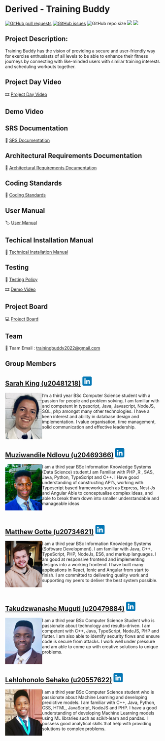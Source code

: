 # Derived - Training Buddy


<a href= "https://github.com/COS301-SE-2022/Training-Buddy/pulls"><img alt="GitHub pull requests" src="https://img.shields.io/github/issues-pr/COS301-SE-2022/Training-Buddy?style=plastic"></a>
<a href = "https://github.com/COS301-SE-2022/Training-Buddy/issues"><img alt="GitHub issues" src="https://img.shields.io/github/issues/COS301-SE-2022/Training-Buddy?style=plastic"></a>
<img alt="GitHub repo size" src="https://img.shields.io/github/repo-size/COS301-SE-2022/Training-Buddy?style=plastic">
<a href="https://github.com/COS301-SE-2022/Training-Buddy/actions/workflows/index.yml"><img src="https://github.com/COS301-SE-2022/Training-Buddy/actions/workflows/index.yml/badge.svg"/></a>
<a href="https://codecov.io/gh/COS301-SE-2022/Training-Buddy"><img src="https://codecov.io/gh/COS301-SE-2022/Training-Buddy/branch/develop/graph/badge.svg?token=9XR7O7FKXM"/></a>


## Project Description:
Training Buddy has the vision of providing a secure and user-friendly way for exercise enthusiasts of all levels to be able to enhance their fitness journeys by connecting with like-minded users with similar training interests and scheduling workouts together.
## Project Day Video
:film_strip: [Project Day Video](https://drive.google.com/file/d/1iVZNZZpV2mjaM5KQggdtjBA10SQFWOzD/view?usp=sharing)

## Demo Video 
<!-- [Demo 1 Video](https://drive.google.com/file/d/1VgraqJdbI0Ttjr7Imh1lyMxpHckIchIe/view?usp=sharing) <br />
[Demo 2 Video](https://drive.google.com/file/d/16HGM6abDNq-PTmbMsWscwEkMdnlFbey5/view) <br />
[Demo 3 Video](https://drive.google.com/file/d/1QhfkF6Se2Vh7Useu7G4fC1lsxzP24H38/view) <br/> -->


## SRS Documentation 
<!-- [SRS Documentation V1.0](https://github.com/COS301-SE-2022/Training-Buddy/wiki/SRS-Documentation) <br />
[SRS Documentation V2.0](https://drive.google.com/file/d/1vYGTjTBwJ1_2B4sOtKG0e5vTziMNE-wg/view) <br />
[SRS Documentation V3.0](https://drive.google.com/file/d/1vYGTjTBwJ1_2B4sOtKG0e5vTziMNE-wg/view) <br /> -->
:blue_book: [SRS Documentation](https://drive.google.com/file/d/1fABmfDkwz0Ezh6cKfqpg52FSbCJvISKI/view?usp=sharing) 

## Architectural Requirements Documentation
<!-- [Architectural Requirements Documentation V1.0](https://drive.google.com/file/d/1xsvFs1x3hQXYKuIIrjz9z2tl8D2qWe4l/view) <br />
[Architectural Requirements Documentation V2.0](https://drive.google.com/file/d/1fABmfDkwz0Ezh6cKfqpg52FSbCJvISKI/view?usp=sharing)<br/>
[Architectural Requirements Documentation V3.0](https://drive.google.com/file/d/1fABmfDkwz0Ezh6cKfqpg52FSbCJvISKI/view?usp=sharing)<br/> -->
:scroll: [Architectural Requirements Documentation](https://drive.google.com/file/d/1KlKqZSvIDJDhWchjRhmDR57qQ7EfsQ4k/view?usp=sharing)

## Coding Standards
:bookmark_tabs: [Coding Standards](https://drive.google.com/file/d/1g6UESbQdgPT59G09W2i9J_fzj0e0kqNq/view) <br />

## User Manual
<!-- [User Manual V1.0](https://drive.google.com/file/d/1e91Brcpey9gcpRX7sWTTVkQFFI2ISfT_/view?usp=sharing) <br />
[User Manual V2.0](https://drive.google.com/file/d/1eVV3DswPrMxBuh9t8f9dCcnYcHnR4ijP/view?usp=sharing) <br/> -->
:label: [User Manual](https://drive.google.com/file/d/1W9fEsayeOTKhEAtDZDiu6kat_7wnuhSY/view?usp=sharing) <br/>

## Techical Installation Manual
<!-- [Technical Installation Manual V1.0](https://drive.google.com/file/d/1S1eTzJuTcUshSHsP_U5ZVLyc221xTdLc/view?usp=sharing) <br/> -->
:page_with_curl: [Technical Installation Manual](https://drive.google.com/file/d/1YVK2sgfkmA80ODPcHXC7LnNcsD7kjp1n/view?usp=sharing)

## Testing
:green_book: [Testing Policy](https://drive.google.com/drive/folders/1BvFLOpGtyEMrmksEEIFJdeTm02gMu0ZF?usp=sharing) <br/>
<!-- [Usability Testing V1.0](https://drive.google.com/drive/folders/1jR68bcUlaCEGVx0pGDFy7-68lqCDx9Ns?usp=sharing) <br/> -->

:film_strip: [Demo Video](https://drive.google.com/file/d/1f9YZdDtqQ-1-LLaHhmr3q-a6UK6JMN-m/view?usp=sharing)

## Project Board
:computer: [Project Board](https://github.com/COS301-SE-2022/Training-Buddy/projects/1)

## Team
:email: Team Email : [trainingbuddy2022@gmail.com](mailto:trainingbuddy2022@gmail.com)


## Group Members
<!-- -------------------------------------------------------------- -->
<!--SARAH-->
## [Sarah King (u20481218)](https://github.com/sarah-a-king) <a href="https://www.linkedin.com/in/sarah-king-030363234/"><img height="30px" src="https://github.com/COS301-SE-2022/Training-Buddy/blob/main/profileimages/linkedin.png"></img></a>
<img src="https://github.com/COS301-SE-2022/Training-Buddy/blob/main/profileimages/Sarah_King.png" alt="Image" align="left" height="150px"/>

I’m a third year BSc Computer Science student with a passion for people and problem solving. I am familiar with and competent in typescript, Java, Javascript, NodeJS, SQL, php amongst many other technologies. I have a keen interest and ability in database design and implementation. I value organisation, time management, solid communication and effective leadership.

<br clear="left"/>

<!--MUZI-->
## [Muziwandile Ndlovu (u20469366)](https://github.com/MuziwandileTNdlovu) <a href="https://www.linkedin.com/in/muziwandile-taboka-ndlovu-b5aab6230/"><img height="30px" src="https://github.com/COS301-SE-2022/Training-Buddy/blob/main/profileimages/linkedin.png"></img></a>
<img src="https://github.com/COS301-SE-2022/Training-Buddy/blob/main/profileimages/Muziwandile_Ndlovu.png" alt="Image" align="left" height="150px"/>

I am a third year BSc Information Knowledge Systems (Data Science) student.I am Familiar with PHP ,R , SAS, Java, Python, TypeScript and C++. I Have good understanding of constructing API’s, working with Typescript based frameworks such as Express, Nest Js and Angular Able to conceptualise complex ideas, and able to break them down into smaller understandable and manageable ideas

<br clear="left"/>

<!--MATTHEW-->
## [Matthew Gotte (u20734621)](https://github.com/MatthewGotte) <a href="https://www.linkedin.com/in/matthew-gotte-ab85531a4/"><img height="30px" src="https://github.com/COS301-SE-2022/Training-Buddy/blob/main/profileimages/linkedin.png"></img></a>
<img src="https://github.com/COS301-SE-2022/Training-Buddy/blob/main/profileimages/Matthew_Gotte.png" alt="Image" align="left" height="150px"/>

I am a third year BSc Information Knowledge Systems (Software Development). I am familiar with Java, C++, TypeScript, PHP, NodeJs, ES6, and markup languages. I am good at responsive frontend and implementing designs into a working frontend. I have built many applications in React, Ionic and Angular from start to finish. I am committed to delivering quality work and supporting my peers to deliver the best system possible.

<br clear="left"/>

<!--TAKU-->
## [Takudzwanashe Muguti (u20479884)](https://github.com/takumuguti) <a href="https://www.linkedin.com/in/takudzwanashe-muguti-987208206/"><img height="30px" src="https://github.com/COS301-SE-2022/Training-Buddy/blob/main/profileimages/linkedin.png"></img></a>
<img src="https://github.com/COS301-SE-2022/Training-Buddy/blob/main/profileimages/Takudzwanashe_Muguti.png" alt="Image" align="left" height="150px"/>

I am a third year BSc Computer Science Student who is passionate about technology and results-driven. I am competent with C++, Java, TypeScript, NodeJS, PHP and flutter. I am also able to identify security flows and ensure code is secure from attacks. I work well under pressure and am able to come up with creative solutions to unique problems.

<br clear="left"/>

<!--HLONI-->
## [Lehlohonolo Sehako (u20557622)](https://github.com/Lehlohonolo-Sehako) <a href="https://www.linkedin.com/in/lehlohonolo-sehako-4378311b6/"><img height="30px" src="https://github.com/COS301-SE-2022/Training-Buddy/blob/main/profileimages/linkedin.png"></img></a>
<img src="https://github.com/COS301-SE-2022/Training-Buddy/blob/main/profileimages/Lehlohonolo_Sehako.png" alt="Image" align="left" height="150px"/>

I am a third year BSc Computer Science student who is passionate about Machine Learning and developing predictive models. I am familiar with C++, Java, Python, CSS, HTML, JavaScript, NodeJS and PHP. I have a good understanding of developing Machine Learning models using ML libraries such as scikit-learn and pandas. I possess good analytical skills that help with providing solutions to complex problems.

<br clear="left"/>

<!-- -------------------------------------------------------------- -->
